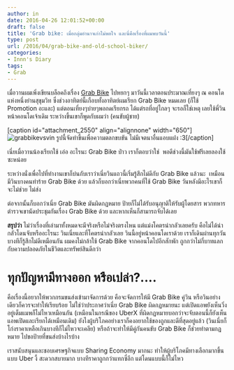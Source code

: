 ```yaml
---
author: in
date: 2016-04-26 12:01:52+00:00
draft: false
title: 'Grab bike: เมื่อกลุ่มอำนาจเก่าไม่พอใจ และนี่คือเรื่องที่ผมพบวันนี้'
type: post
url: /2016/04/grab-bike-and-old-school-biker/
categories:
- Innn's Diary
tags:
- Grab
---
```


เมื่อวานผมเพิ่งเขียนบล็อคถึงเรื่อง [Grab Bike](https://www.cyruszhang.com/2016/04/review-grabbike/) ไปหยกๆ มาวันนี้เวลาตอนประมาณเที่ยงๆ ณ คอนโดแห่งหนึ่งย่านสุขุมวิท ซึ่งช่วงอาทิตย์นี้เกือบทั้งอาทิตย์ผมเรียก Grab Bike หมดเลย (ก็ใช้ Promotion อะและ) แต่ตอนเที่ยงๆบ่ายๆพอกดเรียกรถ ได้แต่รถที่อยู่ไกลๆ จะรอก็ใช่เหตุ เลยใช้พี่วินหน้าคอนโดเจ้าเดิม ระหว่างขึ้นเขาก็พูดกับผมว่า (คนขับผู้ชาย)

<!-- more -->

[caption id="attachment_2550" align="alignnone" width="650"]![grabbikevsvin](https://www.cyruszhang.com/wp-content/uploads/2016/04/grabbikevsvin-1024x576.jpg)
รูปนี้จัดทำขึ้นเพื่อความตลกขบขัน ไม่มีเจตนาอื่นแอบแฝง :3[/caption]

เนี่ยเมื่อวานน้องเรียกใช้ เอ่อ อะไรนะ Grab Bike ป่าว เราก็ตอบว่าใช่  พอดีช่วงนี้มันใช้ฟรีเลยลองใช้ซะหน่อย

ระหว่างนั่งเพื่อไปที่ทำงานเขาก็บ่นกับเราว่าเนี่ยวินแถวนี้เริ่มรู้สึกไม่ดีกับ Grab Bike แล้วนะ  เหมือนมีวินบางคนทำร้าย Grab Bike ด้วย แล้วก็บอกว่าเนี่ยพวกคนที่ใช้ Grab Bike วันหลังมีอะไรเขาก็จะไม่ช่วย ไม่ส่ง

ต่อจากนั้นก็บอกว่าเนี่ย Grab Bike มันผิดกฏหมาย ป้ายก็ไม่ได้รับอนุญาติให้รับผู้โดยสาร พวกทหารตำรวจเขานัดประชุมกันเรื่อง Grab Bike ด้วย และหากเห็นก็สามารถจับได้เลย

**สรุปว่า** ไม่ว่าเรื่องที่เล่ามาทั้งหมดจะมีจริงหรือไม่จริงตรงไหน แต่แม่งโคตรน่ากลัวเลยครับ คือไม่ได้น่ากลัวโดนจับหรืออะไรนะ วินเนี่ยและที่โคตรน่ากลัวเลย วินนี้อยู่หน้าคอนโดเราด้วย เราก็เดินผ่านทุกวันบางทีก็รู้สึกไม่ดีเหมือนกัน ผมคงไม่กล้าใช้ Grab Bike จากคอนโดไปอีกสักพัก ถูกกว่าไม่กี่บาทแลกกับความปลอดภัยในชีวิตและทรัพย์สินดีกว่า


# ทุกปัญหามีทางออก หรือเปล่า?....


คือเรื่องนี้อยากให้พวกกรมขนส่งเข้ามาจัดการด้วย คือจะจัดการให้มี Grab Bike คู่วิน หรือวินอย่างเดียวก็ควรจะทำให้เรียบร้อย ไม่ใช่ว่าประกาศว่าเนี่ย Grab Bike ผิดกฏหมายนะ แต่เปิดแอพยังเห็นวิ่งอยู่เต็มแมพก็ไม่ไหวเหมือนกัน (เหมือนในกรณีของ UberX ที่ผิดกฏหมายบอกว่าจะจับตอนนี้ก็ยังเห็นแอพเปิดและเรียกได้เหมือนเดิม) ยังไงผู้บริโภคอย่างเราก็คงอยากใช้ของถูกและดีที่สุดอยู่แล้ว (วินเนี่ยก็โก่งราคาเหลือเกินบางทีก็ไม่ไหวจะเคลีย) หรือถ้าจะทำให้มีคู่กันคนขับ Grab Bike ก็ช่วยทำตามกฏหมาย ไปขอป้ายที่ขนส่งบ้างไรบ้าง

เราสนับสนุนและชอบเศรษฐกิจแบบ Sharing Economy มากนะ ทำให้ผู้บริโภคมีทางเลือกมากขึ้น แบบ Uber งี้ สะดวกสบายมาก บางทีราคาถูกกว่าแทกซี่อีก แต่โดนแบบนี้ก็ไม่ไหว


